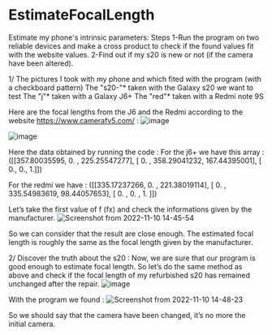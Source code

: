 # EstimateFocalLength

Estimate my phone's intrinsic parameters:
Steps 
1-Run the program on two reliable devices and make a cross product to check if the found values fit with the website values. 
2-Find out if my s20 is new or not (if the camera have been altered).

  1/ The pictures I took with my phone and which fited with the program (with a checkboard pattern)
  The "s20-"* taken with the Galaxy s20 we want to test
  The "j"* taken with a Galaxy J6+
  The "red"* taken with a Redmi note 9S
  
Here are the focal lengths from the J6 and the Redmi according to the website https://www.camerafv5.com/ :
![image](https://user-images.githubusercontent.com/79518374/201107251-8b2be5bb-3b56-4d70-8eb8-4f24ad318808.png)

![image](https://user-images.githubusercontent.com/79518374/201107270-d4837531-6b79-4ab3-89a7-3a66d6bf64d7.png)

  Here the data obtained by running the code :
  For the j6+ we have this array :
  ([[357.80035595, 0. , 225.25547277],
   [ 0. , 358.29041232, 167.44395001],
   [ 0., 0., 1.]])

  For the redmi we have :
  ([[335.17237266, 0. , 221.38019114],
    [ 0. , 335.54983619, 98.44057653],
    [ 0.  , 0.  , 1.  ]])
    
  Let’s take the first value of f (fx) and check the informations given by the manufacturer.
![Screenshot from 2022-11-10 14-45-54](https://user-images.githubusercontent.com/79518374/201108061-e40fe713-0c04-43ba-a762-953a3f80f760.png)

  So we can consider that the result are close enough. The estimated focal length is roughly the same as the focal length given by the manufacturer.


  2/ Discover the truth about the s20 :
  Now, we are sure that our program is good enough to estimate focal length. So let’s do the same method as above and check if the focal length of my refurbished s20 has remained unchanged after the repair.
![image](https://user-images.githubusercontent.com/79518374/201108363-a9582c43-8d19-4c46-bd05-70bd907a7673.png)

  With the program we found :
![Screenshot from 2022-11-10 14-48-23](https://user-images.githubusercontent.com/79518374/201108701-d7ea9139-3753-492d-a50f-e402b8f2aa88.png)

So we should say that the camera have been changed, it’s no more the initial camera.
